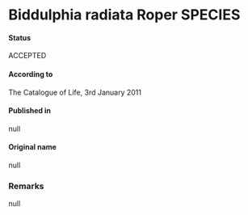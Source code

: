 Biddulphia radiata Roper SPECIES
=======

#### Status
ACCEPTED

#### According to
The Catalogue of Life, 3rd January 2011

#### Published in
null

#### Original name
null

### Remarks
null